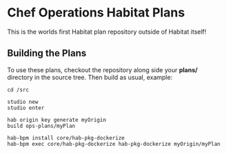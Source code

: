 # Chef Operations Habitat Plans 

This is the worlds first Habitat plan repository outside of Habitat itself!  

## Building the Plans

To use these plans, checkout the repository along side your **plans/** directory
in the source tree.  Then build as usual, example:

```
cd /src

studio new
studio enter

hab origin key generate myOrigin
build ops-plans/myPlan

hab-bpm install core/hab-pkg-dockerize
hab-bpm exec core/hab-pkg-dockerize hab-pkg-dockerize myOrigin/myPlan
```



